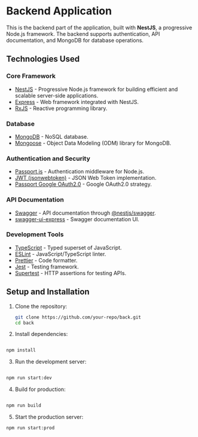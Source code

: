 
# Backend Application

This is the backend part of the application, built with **NestJS**, a progressive Node.js framework. The backend supports authentication, API documentation, and MongoDB for database operations.

## **Technologies Used**

### **Core Framework**
- [NestJS](https://nestjs.com/) - Progressive Node.js framework for building efficient and scalable server-side applications.
- [Express](https://expressjs.com/) - Web framework integrated with NestJS.
- [RxJS](https://rxjs.dev/) - Reactive programming library.

### **Database**
- [MongoDB](https://www.mongodb.com/) - NoSQL database.
- [Mongoose](https://mongoosejs.com/) - Object Data Modeling (ODM) library for MongoDB.

### **Authentication and Security**
- [Passport.js](https://www.passportjs.org/) - Authentication middleware for Node.js.
- [JWT (jsonwebtoken)](https://github.com/auth0/node-jsonwebtoken) - JSON Web Token implementation.
- [Passport Google OAuth2.0](https://www.passportjs.org/packages/passport-google-oauth20/) - Google OAuth2.0 strategy.

### **API Documentation**
- [Swagger](https://swagger.io/) - API documentation through [@nestjs/swagger](https://docs.nestjs.com/openapi/introduction).
- [swagger-ui-express](https://www.npmjs.com/package/swagger-ui-express) - Swagger documentation UI.

### **Development Tools**
- [TypeScript](https://www.typescriptlang.org/) - Typed superset of JavaScript.
- [ESLint](https://eslint.org/) - JavaScript/TypeScript linter.
- [Prettier](https://prettier.io/) - Code formatter.
- [Jest](https://jestjs.io/) - Testing framework.
- [Supertest](https://github.com/visionmedia/supertest) - HTTP assertions for testing APIs.

## **Setup and Installation**

1. Clone the repository:
   ```bash
   git clone https://github.com/your-repo/back.git
   cd back
   ```
2. Install dependencies:

```bash

npm install
```

3. Run the development server:

```bash

npm run start:dev
```
4. Build for production:

```bash

npm run build
```
5. Start the production server:

```bash
npm run start:prod
```
